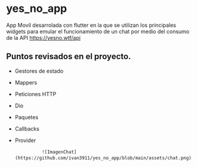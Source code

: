 # yes_no_app

App Movil desarrolada con flutter en la que se utilizan los principales widgets para emular el funcionamiento de un chat por medio del consumo de la API https://yesno.wtf/api

## Puntos revisados en el proyecto.

* Gestores de estado
* Mappers
* Peticiones HTTP
* Dio
* Paquetes
* Callbacks
* Provider

                ![ImagenChat](https://github.com/ivan3911/yes_no_app/blob/main/assets/chat.png)
